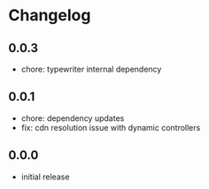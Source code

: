 # Changelog

## 0.0.3
- chore: typewriter internal dependency

## 0.0.1
- chore: dependency updates
- fix: cdn resolution issue with dynamic controllers

## 0.0.0
- initial release